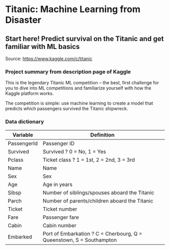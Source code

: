 # Titanic: Machine Learning from Disaster

## Start here! Predict survival on the Titanic and get familiar with ML basics

Source: https://www.kaggle.com/c/titanic


### Project summary from description page of Kaggle

This is the legendary Titanic ML competition – the best, first challenge for you to dive into ML competitions and familiarize yourself with how the Kaggle platform works.

The competition is simple: use machine learning to create a model that predicts which passengers survived the Titanic shipwreck.


### Data dictionary

| Variable | Definition |
| --- | --- |
| PassengerId | Passenger ID |
| Survived | Survived ? 0 = No, 1 = Yes |
| Pclass | Ticket class ? 1 = 1st, 2 = 2nd, 3 = 3rd |
| Name| Name |
| Sex | Sex |
| Age | Age in years |
| Sibsp | Number of siblings/spouses aboard the Titanic |
| Parch | Number of parents/children aboard the Titanic |
| Ticket | Ticket number |
| Fare | Passenger fare |
| Cabin | Cabin number |
| Embarked | Port of Embarkation ? C = Cherbourg, Q = Queenstown, S = Southampton |